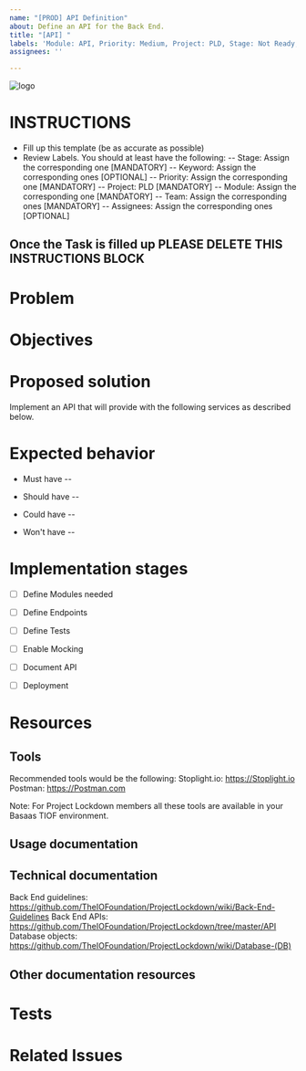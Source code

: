 ```yaml
---
name: "[PROD] API Definition"
about: Define an API for the Back End.
title: "[API] "
labels: 'Module: API, Priority: Medium, Project: PLD, Stage: Not Ready, Team: Devs'
assignees: ''

---
```


![logo](https://user-images.githubusercontent.com/9198668/85232285-68543380-b430-11ea-8353-1aafb79baf78.png) 

# INSTRUCTIONS
- Fill up this template (be as accurate as possible)
- Review Labels. You should at least have the following:
 -- Stage: Assign the corresponding one [MANDATORY]
 -- Keyword: Assign the corresponding ones [OPTIONAL]
 -- Priority: Assign the corresponding one [MANDATORY] 
 -- Project: PLD [MANDATORY]
 -- Module: Assign the corresponding one [MANDATORY]
 -- Team: Assign the corresponding ones [MANDATORY]
 -- Assignees: Assign the corresponding ones [OPTIONAL]

Once the Task is filled up PLEASE DELETE THIS INSTRUCTIONS BLOCK
---

# Problem


# Objectives


# Proposed solution
Implement an API that will provide with the following services as described below.

# Expected behavior
- Must have
-- 

- Should have
 -- 

- Could have
 -- 

- Won't have
 -- 

# Implementation stages
- [ ] Define Modules needed

- [ ] Define Endpoints

- [ ] Define Tests

- [ ] Enable Mocking

- [ ] Document API

- [ ] Deployment


# Resources
## Tools
Recommended tools would be the following:
Stoplight.io: https://Stoplight.io
Postman: https://Postman.com

Note: For Project Lockdown members all these tools are available in your Basaas TIOF environment.

## Usage documentation

## Technical documentation
Back End guidelines: https://github.com/TheIOFoundation/ProjectLockdown/wiki/Back-End-Guidelines
Back End APIs: https://github.com/TheIOFoundation/ProjectLockdown/tree/master/API
Database objects: https://github.com/TheIOFoundation/ProjectLockdown/wiki/Database-(DB)

## Other documentation resources

# Tests

# Related Issues
<!--stackedit_data:
eyJoaXN0b3J5IjpbLTEzOTc2NTIzNTBdfQ==
-->

